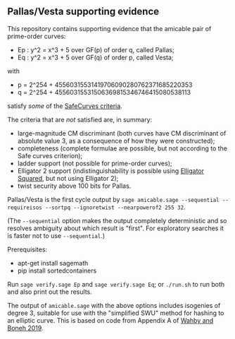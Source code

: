 Pallas/Vesta supporting evidence
--------------------------------

This repository contains supporting evidence that the amicable pair of
prime-order curves:

* Ep : y^2 = x^3 + 5 over GF(p) of order q, called Pallas;
* Eq : y^2 = x^3 + 5 over GF(q) of order p, called Vesta;

with

* p = 2^254 + 45560315531419706090280762371685220353
* q = 2^254 + 45560315531506369815346746415080538113

satisfy *some* of the [SafeCurves criteria](https://safecurves.cr.yp.to/index.html).

The criteria that are *not* satisfied are, in summary:

* large-magnitude CM discriminant (both curves have CM discriminant of absolute value 3,
  as a consequence of how they were constructed);
* completeness (complete formulae are possible, but not according to the Safe curves
  criterion);
* ladder support (not possible for prime-order curves);
* Elligator 2 support (indistinguishability is possible using
  [Elligator Squared](https://ifca.ai/pub/fc14/paper_25.pdf), but not using Elligator 2);
* twist security above 100 bits for Pallas.

Pallas/Vesta is the first cycle output by
``sage amicable.sage --sequential --requireisos --sortpq --ignoretwist --nearpowerof2 255 32``.

(The `--sequential` option makes the output completely deterministic and so resolves
ambiguity about which result is "first". For exploratory searches it is faster not to
use `--sequential`.)

Prerequisites:

* apt-get install sagemath
* pip install sortedcontainers

Run ``sage verify.sage Ep`` and ``sage verify.sage Eq``; or ``./run.sh`` to run both
and also print out the results.

The output of ``amicable.sage`` with the above options includes isogenies of degree 3,
suitable for use with the "simplified SWU" method for hashing to an elliptic curve.
This is based on code from Appendix A of [Wahby and Boneh 2019](https://eprint.iacr.org/2019/403.pdf).
